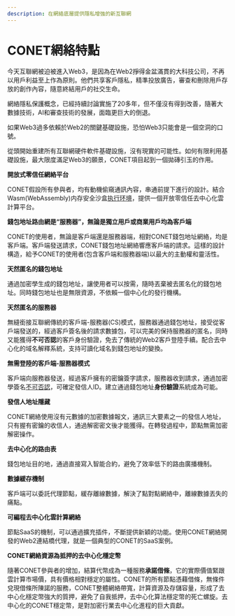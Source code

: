 ```yaml
---
description: 在網絡底層提供隱私增強的新互聯網
---
```


# CONET網絡特點

今天互聯網被迫被進入Web3，是因為在Web2掙得金盆滿貫的大科技公司，不再以用戶利益至上作為原則。他們共享客戶隱私，精準投放廣告，審查和刪除用戶存放的創作內容，隨意終結用戶的社交生命。

網絡隱私保護概念，已經持續討論實施了20多年，但不僅沒有得到改善，隨著大數據技術，AI和審查技術的發展，面臨更巨大的倒退。

如果Web3過多依賴於Web2的關鍵基礎設施，恐怕Web3只能會是一個空洞的口號。

從頭開始重建所有互聯網硬件軟件基礎設施，沒有現實的可能性。如何有限利用基礎設施，最大限度滿足Web3的願景，CONET項目起到一個拋磚引玉的作用。

**開放式零信任網絡平台**

CONET假設所有參與者，均有動機偷窺通訊內容，串通前提下進行的設計。結合Wasm(WebAssembly)内存安全沙盒[执行环境](https://webassembly.org/docs/semantics/#linear-memory)，提供一個开放零信任去中心化雲計算平台。

**錢包地址路由網是“服務器”，無論是獨立用戶或商業用戶均為客戶端**

CONET的使用者，無論是客戶端還是服務器端，相對CONET錢包地址網絡，均是客戶端。客戶端發送請求，CONET錢包地址網絡響應客戶端的請求。這樣的設計構造，給予CONET的使用者(包含客戶端和服務器端)以最大的主動權和靈活性。

**天然匿名的錢包地址**

通過加密學生成的錢包地址，讓使用者可以按需，隨時丟棄被去匿名化的錢包地址。同時錢包地址也是無限資源，不依賴一個中心化的發行機構。

**天然匿名的服務器**

無縫銜接互聯網傳統的客戶端-服務器(CS)模式，服務器通過錢包地址，接受從客戶端發送的，經過客戶簽名後的請求數據包，可以完美的保持服務器的匿名，同時又能獲得**不可否認**的客戶身份驗證，免去了傳統的Web2客戶登陸手續。配合去中心化的域名解釋系統，支持可讀化域名到錢包地址的變換。

**無需登陸的客戶端-服務器模式**

客戶端向服務器發送，經過客戶擁有的密鑰簽字請求，服務器收到請求，通過加密學簽名[不可否認](https://en.wikipedia.org/wiki/Non-repudiation)，可確定發信人ID。建立通過錢包地址**身份驗證**系統成為可能。

**發信人地址隱藏**

CONET網絡使用沒有元數據的加密數據報文，通訊三大要素之一的發信人地址，只有握有密鑰的收信人，通過解密密文後才能獲得。在轉發過程中，節點無需加密解密操作。

**去中心化的路由表**

錢包地址目的地，通過直接寫入智能合約，避免了效率低下的路由廣播機制。

**數據緩存機制**

客戶端可以委託代理節點，緩存離線數據，解決了點對點網絡中，離線數據丟失的痛點。

**可編程去中心化雲計算網絡**

節點SaaS的機制，可以通過擴充插件，不斷提供新穎的功能。使用CONET網絡開發的Web2連結橋代理，就是一個典型的CONET的SaaS案例。

**CONET網絡資源為抵押的去中心化穩定幣**

隨著CONET參與者的增加，結算代幣成為一種服務**承諾借條**，它的實際價值緊跟雲計算市場價，具有價格相對穩定的屬性。CONET的所有節點憑藉借條，無條件兌現借條所陳諾的服務，CONET整體網絡帶寬，計算資源及存儲容量，形成了去中心化穩定幣強大的質押，避免了自我抵押，去中心化算法穩定幣的死亡螺旋。去中心化的CONET穩定幣，是對加密行業去中心化進程的巨大貢獻。

